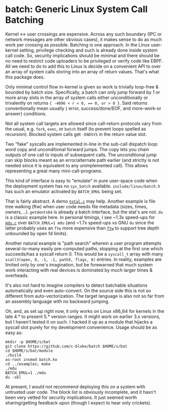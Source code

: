 # batch: Generic Linux System Call Batching

Kernel <-> user crossings are expensive.  Across any such boundary (IPC or
network messages are other obvious cases), it makes sense to do as much work per
crossing as possible.  Batching is one approach.  In the Linux user-kernel
setting, privilege checking and such is already done inside system call code.
So, security implications should be minimal and there should be no need to
restrict code uploaders to be privileged or verify code like EBPF.  All we need
to do to add this to Linux is decide on a convenient API to over an array of
system calls storing into an array of return values.  That's what this package
does.

Only minimal control flow in-kernel is given so work is trivially loop-free &
bounded by batch size.  Specifically, a batch can only jump forward by 1 or more
array slots in the array of system calls either unconditionally or trivalently
on returns `{ -4096 < r < 0, == 0, or > 0 }`.  Said returns conventionally mean
usually { error, success/done/EOF, and more-work-or answer} conditions.

Not all system call targets are allowed since call-return protocols vary from
the usual, e.g.  `fork`, `exec`, or `batch` itself (to prevent loops spelled as
recursion).  Blocked system calls get `-ENOSYS` in the return value slot.

Two "fake" syscalls are implemented in-line in the sub-call dispatch loop: word
copy and unconditional forward jumps.  The copy lets you chain outputs of one
call to inputs of subsequent calls.  The unconditional jump can skip blocks
meant as an error/alternate path earlier (and strictly is not needed since it is
equivalent to any unimplemented call).  This allows representing a great many
mini-call-programs.

This kind of interface is easy to "emulate" in pure user-space code when the
deployment system has no `sys_batch` available.  `include/linux/batch.h` has
such an emulator activated by `BATCH_EMUL` being set.

That is fairly abstract.  A demo [`total.c`](`examples/total.c`) may help.
Another example is file tree walking (ftw) when user code needs file metadata
(sizes, times, owners, ..).  `getdents64` is already a batch interface, but the
stat's are not.  `du` is a classic example here.  In personal timings, I see
~1.3x speed-ups for [`mdu.c`](examples/mdu.c) over `BATCH_EMUL=1 mdu` (and ~1.7x
speed-ups vs GNU `du` since the latter probably uses an `ftw` more expensive
than [`ftw`](examples/mdu.c) to support tree depth unbounded by open fd limits).

Another natural example is "path search" wherein a user program attempts
several-to-many easily pre-computed paths, stopping at the first one which
succeeds/has a syscall return 0.  This would be a `syscall_t` array with many
`scall3(open, 0, -1, -1, pathX, flags, 0)` entries.  In reality, examples are
limited only by one's imagination, but be forewarned that much system work
interacting with real devices is dominated by much larger times & overheads.

It's also not hard to imagine compilers to detect batchable situations
automatically and even auto-convert.  On the source side this is not so
different from auto-vectorization.  The target language is also not so far
from an assembly language with no backward jumping.

Oh, and, as set up right now, it only works on Linux x86\_64 for kernels in
the late 4.* to present 5.* version ranges.  It might work on earlier 3.x
versions, but I haven't tested it on such.  I hacked it up as a module that
hijacks a syscall slot purely for my development convenience.  Usage should
be as easy as:
```
mkdir -p $HOME/s/bat
git clone https://github.com/c-blake/batch $HOME/s/bat
cd $HOME/s/bat/module
./build
as-root insmod batch.ko
cd ../examples; make
./mdu
BATCH_EMUL=1 ./mdu
du -sbl
```
At present, I would not recommend deploying this on a system with untrusted
user code.  The block list is obviously incomplete, and it hasn't been very
vetted for security implications.  It just seemed worth sharing/getting
feedback upon (though I expect to hear only crickets).
